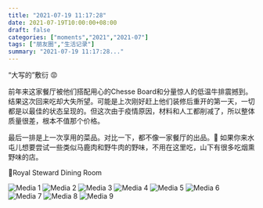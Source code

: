 ```yaml
---
title: "2021-07-19 11:17:28"
date: 2021-07-19T10:00:00+08:00
draft: false
categories: ["moments","2021","2021-07"]
tags: ["朋友圈","生活记录"]
summary: "2021-07-19 11:17:28..."
---
```


“大写的”敷衍 😡

前年来这家餐厅被他们搭配用心的Chesse Board和分量惊人的低温牛排震撼到。结果这次回来吃却大失所望。可能是上次刚好赶上他们装修后重开的第一天，一切都是以最佳的状态呈现的。但这次由于疫情原因，材料和人工都削减了，所以整体质量很差，根本不值那个价格。

最后一排是上一次享用的菜品。对比一下，都不像一家餐厅的出品。😤 如果你来水屯儿想要尝试一些类似马鹿肉和野牛肉的野味，不用在这里吃，山下有很多吃烟熏野味的店。

📍Royal Steward Dining Room

![Media 1](/Moments/photos/2021-07-19/202107191117280.jpg)
![Media 2](/Moments/photos/2021-07-19/202107191117281.jpg)
![Media 3](/Moments/photos/2021-07-19/202107191117282.jpg)
![Media 4](/Moments/photos/2021-07-19/202107191117283.jpg)
![Media 5](/Moments/photos/2021-07-19/202107191117284.jpg)
![Media 6](/Moments/photos/2021-07-19/202107191117285.jpg)
![Media 7](/Moments/photos/2021-07-19/202107191117286.jpg)
![Media 8](/Moments/photos/2021-07-19/202107191117287.jpg)
![Media 9](/Moments/photos/2021-07-19/202107191117288.jpg)


